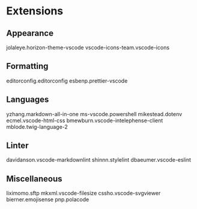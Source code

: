 # Extensions

## Appearance

jolaleye.horizon-theme-vscode
vscode-icons-team.vscode-icons

## Formatting

editorconfig.editorconfig
esbenp.prettier-vscode

## Languages

yzhang.markdown-all-in-one
ms-vscode.powershell
mikestead.dotenv
ecmel.vscode-html-css
bmewburn.vscode-intelephense-client
mblode.twig-language-2

## Linter

davidanson.vscode-markdownlint
shinnn.stylelint
dbaeumer.vscode-eslint

## Miscellaneous

liximomo.sftp
mkxml.vscode-filesize
cssho.vscode-svgviewer
bierner.emojisense
pnp.polacode
